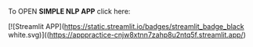 To OPEN **SIMPLE NLP APP** click here:

[![Streamlit APP](https://static.streamlit.io/badges/streamlit_badge_black white.svg)]((https://apppractice-cnjw8xtnn7zahp8u2ntq5f.streamlit.app/)
